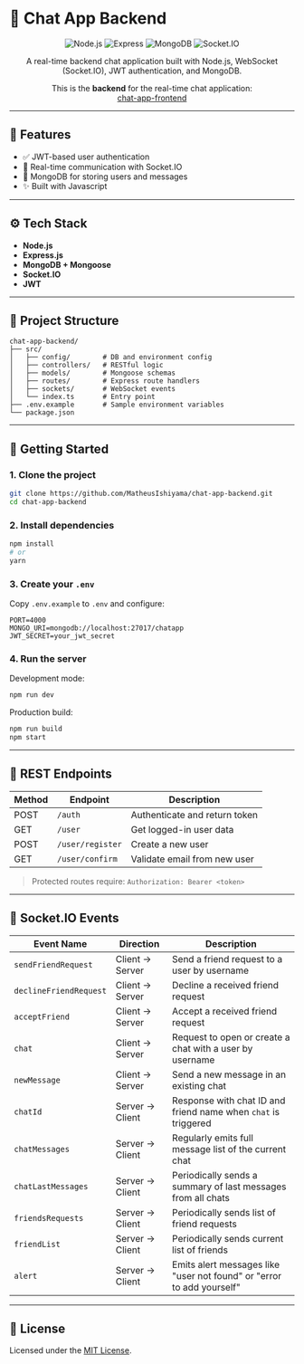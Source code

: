 # 💬 Chat App Backend

<p align="center">
  <img src="https://img.shields.io/badge/node.js-%3E=14.x-brightgreen?logo=node.js&style=for-the-badge" alt="Node.js" />
  <img src="https://img.shields.io/badge/Express-4.x-lightgrey?logo=express&style=for-the-badge" alt="Express" />
  <img src="https://img.shields.io/badge/MongoDB-%3E=4.0-green?logo=mongodb&style=for-the-badge" alt="MongoDB" />
  <img src="https://img.shields.io/badge/Socket.IO-4.x-red?logo=socket.io&style=for-the-badge" alt="Socket.IO" />
</p>

<p align="center">
  A real-time backend chat application built with Node.js, WebSocket (Socket.IO), JWT authentication, and MongoDB.
</p>

<p align="center">
  This is the <strong>backend</strong> for the real-time chat application:<br/>
  <a href="https://github.com/MatheusIshiyama/chat-app-frontend">chat-app-frontend</a>
</p>

---

## 🔧 Features

- ✅ JWT-based user authentication
- 🔌 Real-time communication with Socket.IO
- 🧠 MongoDB for storing users and messages
- ✨ Built with Javascript

---

## ⚙️ Tech Stack

- **Node.js**
- **Express.js**
- **MongoDB + Mongoose**
- **Socket.IO**
- **JWT**

---

## 📁 Project Structure

```
chat-app-backend/
├── src/
│   ├── config/        # DB and environment config
│   ├── controllers/   # RESTful logic
│   ├── models/        # Mongoose schemas
│   ├── routes/        # Express route handlers
│   ├── sockets/       # WebSocket events
│   └── index.ts       # Entry point
├── .env.example       # Sample environment variables
└── package.json
```

---

## 🚀 Getting Started

### 1. Clone the project

```bash
git clone https://github.com/MatheusIshiyama/chat-app-backend.git
cd chat-app-backend
```

### 2. Install dependencies

```bash
npm install
# or
yarn
```

### 3. Create your `.env`

Copy `.env.example` to `.env` and configure:

```
PORT=4000
MONGO_URI=mongodb://localhost:27017/chatapp
JWT_SECRET=your_jwt_secret
```

### 4. Run the server

Development mode:

```bash
npm run dev
```

Production build:

```bash
npm run build
npm start
```

---

## 📡 REST Endpoints

| Method | Endpoint         | Description                   |
| ------ | ---------------- | ----------------------------- |
| POST   | `/auth`          | Authenticate and return token |
| GET    | `/user`          | Get logged-in user data       |
| POST   | `/user/register` | Create a new user             |
| GET    | `/user/confirm`  | Validate email from new user  |

> Protected routes require: `Authorization: Bearer <token>`

---

## 🔌 Socket.IO Events

| Event Name             | Direction       | Description                                                           |
| ---------------------- | --------------- | --------------------------------------------------------------------- |
| `sendFriendRequest`    | Client → Server | Send a friend request to a user by username                           |
| `declineFriendRequest` | Client → Server | Decline a received friend request                                     |
| `acceptFriend`         | Client → Server | Accept a received friend request                                      |
| `chat`                 | Client → Server | Request to open or create a chat with a user by username              |
| `newMessage`           | Client → Server | Send a new message in an existing chat                                |
| `chatId`               | Server → Client | Response with chat ID and friend name when `chat` is triggered        |
| `chatMessages`         | Server → Client | Regularly emits full message list of the current chat                 |
| `chatLastMessages`     | Server → Client | Periodically sends a summary of last messages from all chats          |
| `friendsRequests`      | Server → Client | Periodically sends list of friend requests                            |
| `friendList`           | Server → Client | Periodically sends current list of friends                            |
| `alert`                | Server → Client | Emits alert messages like "user not found" or "error to add yourself" |

---

## 📄 License

Licensed under the [MIT License](LICENSE).
